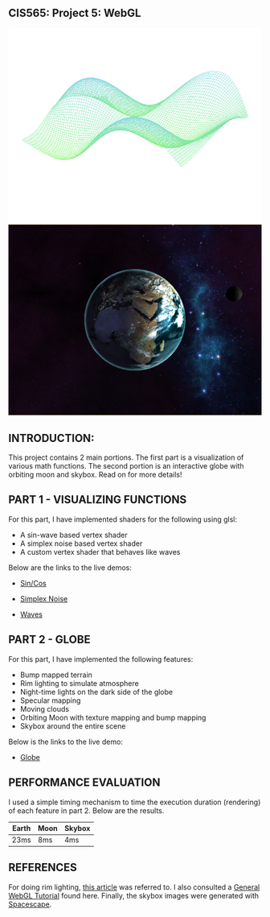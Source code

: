 CIS565: Project 5: WebGL
-------------------------------------------------------------------------------
![Part 1 Results](resources/waveResult.png)
![Part 2 Results](resources/globeResult.png)

INTRODUCTION:
-------------------------------------------------------------------------------
This project contains 2 main portions. The first part is a visualization of various math functions. 
The second portion is an interactive globe with orbiting moon and skybox. Read on for more details!

PART 1 - VISUALIZING FUNCTIONS
-------------------------------------------------------------------------------
For this part, I have implemented shaders for the following using glsl:
* A sin-wave based vertex shader
* A simplex noise based vertex shader
* A custom vertex shader that behaves like waves

Below are the links to the live demos:

* [Sin/Cos](http://mikeychen.net/WebGL/MathFunctionsVisualization/vert_wave.html)

* [Simplex Noise](http://mikeychen.net/WebGL/MathFunctionsVisualization/simplex_wave.html)

* [Waves](http://mikeychen.net/WebGL/MathFunctionsVisualization/custom_wave.html)


PART 2 - GLOBE
-------------------------------------------------------------------------------
For this part, I have implemented the following features:

* Bump mapped terrain
* Rim lighting to simulate atmosphere
* Night-time lights on the dark side of the globe
* Specular mapping
* Moving clouds
* Orbiting Moon with texture mapping and bump mapping
* Skybox around the entire scene

Below is the links to the live demo:

* [Globe](http://mikeychen.net/WebGL/Globe/frag_globe.html)

PERFORMANCE EVALUATION
-------------------------------------------------------------------------------
I used a simple timing mechanism to time the execution duration (rendering) of each feature in part 2.
Below are the results.

| Earth | Moon | Skybox |
| ----- | ---- | ------ |
| 23ms  | 8ms  | 4ms |

REFERENCES
-------------------------------------------------------------------------------
For doing rim lighting, [this article](http://www.fundza.com/rman_shaders/surface/fake_rim/fake_rim1.html) was referred to. I also consulted 
a [General WebGL Tutorial](https://developer.mozilla.org/en-US/docs/Web/WebGL) found here. Finally, the skybox images were generated with 
[Spacescape](http://sourceforge.net/projects/spacescape/).
